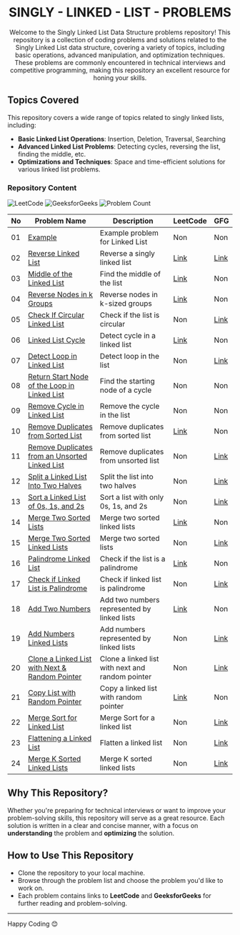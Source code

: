 <h1 align='center'>SINGLY - LINKED - LIST - PROBLEMS</h1>

<p align='center'>Welcome to the Singly Linked List Data Structure problems repository! This repository is a collection of coding problems and solutions related to the Singly Linked List data structure, covering a variety of topics, including basic operations, advanced manipulation, and optimization techniques. These problems are commonly encountered in technical interviews and competitive programming, making this repository an excellent resource for honing your skills.</p>

## Topics Covered
This repository covers a wide range of topics related to singly linked lists, including:

- **Basic Linked List Operations**: Insertion, Deletion, Traversal, Searching
- **Advanced Linked List Problems**: Detecting cycles, reversing the list, finding the middle, etc.
- **Optimizations and Techniques**: Space and time-efficient solutions for various linked list problems.

### Repository Content
<p>
<img src="https://img.shields.io/badge/problems%20count-09-orange?logo=leetcode" alt="LeetCode">
<img src="https://img.shields.io/badge/problems%20count-13-darkgreen?logo=geeksforGeeks" alt="GeeksforGeeks">
<img src="https://img.shields.io/badge/total%20problems%20count-24-blue" alt="Problem Count"> 
</p>

| No  | Problem Name                                                                 | Description                  | LeetCode                                     | GFG                                      |
| --- | ---------------------------------------------------------------------------- | ---------------------------- | -------------------------------------------- | ---------------------------------------- |
| 01  | [Example](https://github.com/JawadSher/DSA-LeetCode-GFG-Problems-Repository/tree/main/14%20-%20Linked%20List%20Data%20Structure%20Problems/01%20-%20Singly%20Linked%20List%20Problems/01%20-%20Example)     | Example problem for Linked List | Non                                         | Non                                     |
| 02  | [Reverse Linked List](https://github.com/JawadSher/DSA-LeetCode-GFG-Problems-Repository/tree/main/14%20-%20Linked%20List%20Data%20Structure%20Problems/01%20-%20Singly%20Linked%20List%20Problems/02%20-%20Reverse%20Linked%20List)    | Reverse a singly linked list | [Link](https://leetcode.com/problems/reverse-linked-list/) | [Link](https://www.geeksforgeeks.org/reverse-a-linked-list/) |
| 03  | [Middle of the Linked List](https://github.com/JawadSher/DSA-LeetCode-GFG-Problems-Repository/tree/main/14%20-%20Linked%20List%20Data%20Structure%20Problems/01%20-%20Singly%20Linked%20List%20Problems/03%20-%20Middle%20of%20the%20Linked%20List)  | Find the middle of the list  | [Link](https://leetcode.com/problems/find-middle-of-linked-list/) | Non                                     |
| 04  | [Reverse Nodes in k Groups](https://github.com/JawadSher/DSA-LeetCode-GFG-Problems-Repository/tree/main/14%20-%20Linked%20List%20Data%20Structure%20Problems/01%20-%20Singly%20Linked%20List%20Problems/04%20-%20Reverse%20Nodes%20in%20k%20Groups)    | Reverse nodes in k-sized groups | [Link](https://leetcode.com/problems/reverse-nodes-in-k-group/) | Non                                     |
| 05  | [Check If Circular Linked List](https://github.com/JawadSher/DSA-LeetCode-GFG-Problems-Repository/tree/main/14%20-%20Linked%20List%20Data%20Structure%20Problems/01%20-%20Singly%20Linked%20List%20Problems/05%20-%20Check%20If%20Circular%20Linked%20List)    | Check if the list is circular | Non                                         | [Link](https://www.geeksforgeeks.org/problems/circular-linked-list/1?itm_source=geeksforgeeks&itm_medium=article&itm_campaign=practice_card)                                     |
| 06  | [Linked List Cycle](https://github.com/JawadSher/DSA-LeetCode-GFG-Problems-Repository/tree/main/14%20-%20Linked%20List%20Data%20Structure%20Problems/01%20-%20Singly%20Linked%20List%20Problems/06%20-%20Linked%20List%20Cycle)    | Detect cycle in a linked list | [Link](https://leetcode.com/problems/linked-list-cycle/) | Non                                     |
| 07  | [Detect Loop in Linked List](https://github.com/JawadSher/DSA-LeetCode-GFG-Problems-Repository/tree/main/14%20-%20Linked%20List%20Data%20Structure%20Problems/01%20-%20Singly%20Linked%20List%20Problems/07%20-%20Detect%20Loop%20in%20Linked%20List)  | Detect loop in the list       | Non                                         | [Link](https://www.geeksforgeeks.org/problems/detect-loop-in-linked-list/1?itm_source=geeksforgeeks&itm_medium=article&itm_campaign=practice_card)                                     |
| 08  | [Return Start Node of the Loop in Linked List](https://github.com/JawadSher/DSA-LeetCode-GFG-Problems-Repository/tree/main/14%20-%20Linked%20List%20Data%20Structure%20Problems/01%20-%20Singly%20Linked%20List%20Problems/08%20-%20Return%20Start%20Node%20of%20the%20Loop%20in%20Linked%20List)  | Find the starting node of a cycle | Non                                         | Non                                     |
| 09  | [Remove Cycle in Linked List](https://github.com/JawadSher/DSA-LeetCode-GFG-Problems-Repository/tree/main/14%20-%20Linked%20List%20Data%20Structure%20Problems/01%20-%20Singly%20Linked%20List%20Problems/09%20-%20Remove%20Cycle%20in%20Linked%20List)  | Remove the cycle in the list  | Non                                         | Non                                     |
| 10  | [Remove Duplicates from Sorted List](https://github.com/JawadSher/DSA-LeetCode-GFG-Problems-Repository/tree/main/14%20-%20Linked%20List%20Data%20Structure%20Problems/01%20-%20Singly%20Linked%20List%20Problems/10%20-%20Remove%20Duplicates%20from%20Sorted%20List) | Remove duplicates from sorted list | [Link](https://leetcode.com/problems/remove-duplicates-from-sorted-list/) | Non                                     |
| 11  | [Remove Duplicates from an Unsorted Linked List](https://github.com/JawadSher/DSA-LeetCode-GFG-Problems-Repository/tree/main/14%20-%20Linked%20List%20Data%20Structure%20Problems/01%20-%20Singly%20Linked%20List%20Problems/11%20-%20Remove%20Duplicates%20from%20an%20Unsorted%20Linked%20List) | Remove duplicates from unsorted list | Non                                         | [Link](https://www.geeksforgeeks.org/problems/remove-duplicates-from-an-unsorted-linked-list/1?itm_source=geeksforgeeks&itm_medium=article&itm_campaign=practice_card)                                     |
| 12  | [Split a Linked List Into Two Halves](https://github.com/JawadSher/DSA-LeetCode-GFG-Problems-Repository/tree/main/14%20-%20Linked%20List%20Data%20Structure%20Problems/01%20-%20Singly%20Linked%20List%20Problems/12%20-%20Split%20a%20Linked%20List%20Into%20Two%20Halves)  | Split the list into two halves | Non                                         | [Link](https://www.geeksforgeeks.org/problems/split-a-circular-linked-list-into-two-halves/1?itm_source=geeksforgeeks&itm_medium=article&itm_campaign=practice_card)                                     |
| 13  | [Sort a Linked List of 0s, 1s, and 2s](https://github.com/JawadSher/DSA-LeetCode-GFG-Problems-Repository/tree/main/14%20-%20Linked%20List%20Data%20Structure%20Problems/01%20-%20Singly%20Linked%20List%20Problems/13%20-%20Sort%20a%20Linked%20List%20of%200s%20-%201s%20and%202s) | Sort a list with only 0s, 1s, and 2s | Non                                         | [Link](https://www.geeksforgeeks.org/problems/given-a-linked-list-of-0s-1s-and-2s-sort-it/1)                                     |
| 14  | [Merge Two Sorted Lists](https://github.com/JawadSher/DSA-LeetCode-GFG-Problems-Repository/tree/main/14%20-%20Linked%20List%20Data%20Structure%20Problems/01%20-%20Singly%20Linked%20List%20Problems/14%20-%20Merge%20Two%20Sorted%20Lists)  | Merge two sorted linked lists | [Link](https://leetcode.com/problems/merge-two-sorted-lists/) | Non                                     |
| 15  | [Merge Two Sorted Linked Lists](https://github.com/JawadSher/DSA-LeetCode-GFG-Problems-Repository/tree/main/14%20-%20Linked%20List%20Data%20Structure%20Problems/01%20-%20Singly%20Linked%20List%20Problems/15%20-%20Merge%20Two%20Sorted%20Linked%20Lists) | Merge two sorted lists       | Non | [Link](https://www.geeksforgeeks.org/problems/given-a-linked-list-of-0s-1s-and-2s-sort-it/1)                                     |
| 16  | [Palindrome Linked List](https://github.com/JawadSher/DSA-LeetCode-GFG-Problems-Repository/tree/main/14%20-%20Linked%20List%20Data%20Structure%20Problems/01%20-%20Singly%20Linked%20List%20Problems/16%20-%20Palindrome%20Linked%20List)   | Check if the list is a palindrome | [Link](https://leetcode.com/problems/palindrome-linked-list/) | Non                                     |
| 17  | [Check if Linked List is Palindrome](https://github.com/JawadSher/DSA-LeetCode-GFG-Problems-Repository/tree/main/14%20-%20Linked%20List%20Data%20Structure%20Problems/01%20-%20Singly%20Linked%20List%20Problems/17%20-%20Check%20if%20Linked%20List%20is%20Pallindrome) | Check if linked list is palindrome | Non                                         | [Link](https://www.geeksforgeeks.org/problems/check-if-linked-list-is-pallindrome/1?itm_source=geeksforgeeks&itm_medium=article&itm_campaign=practice_card)                                     |
| 18  | [Add Two Numbers](https://github.com/JawadSher/DSA-LeetCode-GFG-Problems-Repository/tree/main/14%20-%20Linked%20List%20Data%20Structure%20Problems/01%20-%20Singly%20Linked%20List%20Problems/18%20-%20Add%20Two%20Numbers) | Add two numbers represented by linked lists | [Link](https://leetcode.com/problems/add-two-numbers/) | Non                                     |
| 19  | [Add Numbers Linked Lists](https://github.com/JawadSher/DSA-LeetCode-GFG-Problems-Repository/tree/main/14%20-%20Linked%20List%20Data%20Structure%20Problems/01%20-%20Singly%20Linked%20List%20Problems/19%20-%20Add%20Numbers%20Linked%20Lists) | Add numbers represented by linked lists | Non                                         | [Link](https://www.geeksforgeeks.org/problems/add-two-numbers-represented-by-linked-lists/1?itm_source=geeksforgeeks&itm_medium=article&itm_campaign=practice_card)                                     |
| 20  | [Clone a Linked List with Next & Random Pointer](https://github.com/JawadSher/DSA-LeetCode-GFG-Problems-Repository/tree/main/14%20-%20Linked%20List%20Data%20Structure%20Problems/01%20-%20Singly%20Linked%20List%20Problems/20%20-%20Clone%20a%20Linked%20List%20with%20Next%20%26%20Random%20Pointer) | Clone a linked list with next and random pointer | Non | [Link](https://www.geeksforgeeks.org/problems/clone-a-linked-list-with-next-and-random-pointer/1?itm_source=geeksforgeeks&itm_medium=article&itm_campaign=practice_card)                                     |
| 21  | [Copy List with Random Pointer](https://github.com/JawadSher/DSA-LeetCode-GFG-Problems-Repository/tree/main/14%20-%20Linked%20List%20Data%20Structure%20Problems/01%20-%20Singly%20Linked%20List%20Problems/21%20-%20Copy%20List%20with%20Random%20Pointer) | Copy a linked list with random pointer | [Link](https://leetcode.com/problems/copy-list-with-random-pointer/) | Non                                     |
| 22  | [Merge Sort for Linked List](https://github.com/JawadSher/DSA-LeetCode-GFG-Problems-Repository/tree/main/14%20-%20Linked%20List%20Data%20Structure%20Problems/01%20-%20Singly%20Linked%20List%20Problems/22%20-%20Merge%20Sort%20for%20Linked%20List) | Merge Sort for a linked list | Non                                         | [Link](https://www.geeksforgeeks.org/problems/sort-a-linked-list/1?itm_source=geeksforgeeks&itm_medium=article&itm_campaign=practice_card)                                     |
| 23  | [Flattening a Linked List](https://github.com/JawadSher/DSA-LeetCode-GFG-Problems-Repository/tree/main/14%20-%20Linked%20List%20Data%20Structure%20Problems/01%20-%20Singly%20Linked%20List%20Problems/23%20-%20Flattening%20a%20Linked%20List) | Flatten a linked list | Non                                         | [Link](https://www.geeksforgeeks.org/problems/flattening-a-linked-list/1)                                     |
| 24  | [Merge K Sorted Linked Lists](https://github.com/JawadSher/DSA-LeetCode-GFG-Problems-Repository/tree/main/14%20-%20Linked%20List%20Data%20Structure%20Problems/01%20-%20Singly%20Linked%20List%20Problems/24%20-%20Merge%20K%20Sorted%20Linked%20Lists) | Merge K sorted linked lists | Non | [Link](https://www.geeksforgeeks.org/problems/merge-k-sorted-linked-lists/1?itm_source=geeksforgeeks&itm_medium=article&itm_campaign=practice_card)                                     |


## Why This Repository?

Whether you're preparing for technical interviews or want to improve your problem-solving skills, this repository will serve as a great resource. Each solution is written in a clear and concise manner, with a focus on **understanding** the problem and **optimizing** the solution.

## How to Use This Repository

- Clone the repository to your local machine.
- Browse through the problem list and choose the problem you'd like to work on.
- Each problem contains links to **LeetCode** and **GeeksforGeeks** for further reading and problem-solving.

---
Happy Coding 😊
